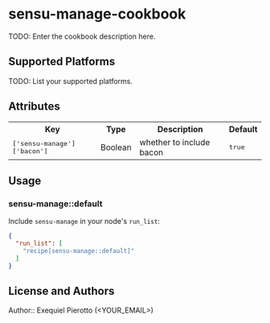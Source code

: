 # sensu-manage-cookbook

TODO: Enter the cookbook description here.

## Supported Platforms

TODO: List your supported platforms.

## Attributes

<table>
  <tr>
    <th>Key</th>
    <th>Type</th>
    <th>Description</th>
    <th>Default</th>
  </tr>
  <tr>
    <td><tt>['sensu-manage']['bacon']</tt></td>
    <td>Boolean</td>
    <td>whether to include bacon</td>
    <td><tt>true</tt></td>
  </tr>
</table>

## Usage

### sensu-manage::default

Include `sensu-manage` in your node's `run_list`:

```json
{
  "run_list": [
    "recipe[sensu-manage::default]"
  ]
}
```

## License and Authors

Author:: Exequiel Pierotto (<YOUR_EMAIL>)
